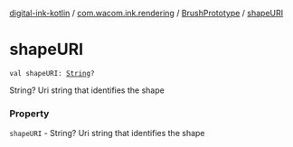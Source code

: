 [digital-ink-kotlin](../../index.md) / [com.wacom.ink.rendering](../index.md) / [BrushPrototype](index.md) / [shapeURI](./shape-u-r-i.md)

# shapeURI

`val shapeURI: `[`String`](https://kotlinlang.org/api/latest/jvm/stdlib/kotlin/-string/index.html)`?`

String? Uri string that identifies the shape

### Property

`shapeURI` - String? Uri string that identifies the shape